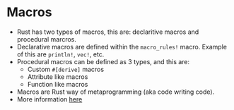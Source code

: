 # Macros

- Rust has two types of macros, this are: declaritive macros and procedural marcros.
- Declarative macros are defined within the `macro_rules!` macro. Example of this are `println!`, `vec!`, etc.
- Procedural macros can be defined as 3 types, and this are:
    - Custom `#[derive]` macros
    - Attribute like macros
    - Function like macros
- Macros are Rust way of metaprogramming (aka code writing code).
- More information [here](https://danielkeep.github.io/tlborm/book/index.html)

